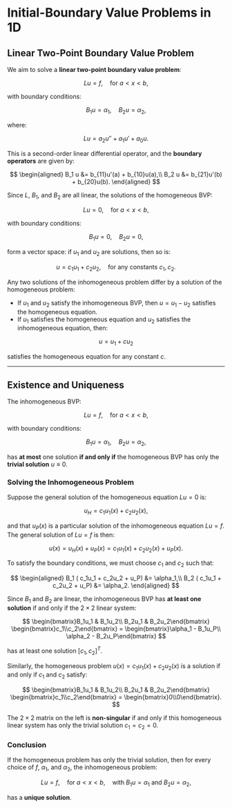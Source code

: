 # Initial-Boundary Value Problems in 1D

## Linear Two-Point Boundary Value Problem

We aim to solve a **linear two-point boundary value problem**:

$$
    Lu = f, \quad \text{for } a < x < b,
$$

with boundary conditions:

$$
    B_1 u = \alpha_1, \quad B_2 u = \alpha_2,
$$

where:

$$
    Lu = a_2 u'' + a_1u' + a_0u.
$$

This is a second-order linear differential operator, and the **boundary operators** are given by:

$$
    \begin{aligned}
        B_1 u &= b_{11}u'(a) + b_{10}u(a),\\
        B_2 u &= b_{21}u'(b) + b_{20}u(b).
    \end{aligned}
$$

Since $L$, $B_1$, and $B_2$ are all linear, the solutions of the homogeneous BVP:

$$
    Lu = 0, \quad \text{for } a < x < b,
$$

with boundary conditions:

$$
    B_1u=0, \quad B_2u = 0,
$$

form a vector space: if $u_1$ and $u_2$ are solutions, then so is:

$$
    u = c_1u_1 + c_2u_2, \quad \text{for any constants } c_1, c_2.
$$

Any two solutions of the inhomogeneous problem differ by a solution of the homogeneous problem:

- If $u_1$ and $u_2$ satisfy the inhomogeneous BVP, then $u = u_1 - u_2$ satisfies the homogeneous equation.
- If $u_1$ satisfies the homogeneous equation and $u_2$ satisfies the inhomogeneous equation, then:

$$
    u = u_1 + c u_2
$$

satisfies the homogeneous equation for any constant $c.$

---

## Existence and Uniqueness

The inhomogeneous BVP:

$$
    Lu = f, \quad \text{for } a < x < b,
$$

with boundary conditions:

$$
    B_1 u = \alpha_1, \quad B_2 u = \alpha_2,
$$

has **at most** one solution **if and only if** the homogeneous BVP has only the **trivial solution** $u \equiv 0.$

### Solving the Inhomogeneous Problem

Suppose the general solution of the homogeneous equation $Lu=0$ is:

$$
    u_H = c_1u_1(x) + c_2u_2(x),
$$

and that $u_P(x)$ is a particular solution of the inhomogeneous equation $Lu =f.$ The general solution of $Lu=f$ is then:

$$
    u(x) = u_H(x) + u_P(x) = c_1u_1(x) + c_2u_2(x) + u_P(x).
$$

To satisfy the boundary conditions, we must choose $c_1$ and $c_2$ such that:

$$
    \begin{aligned}
        B_1 ( c_1u_1 + c_2u_2 + u_P) &= \alpha_1,\\
        B_2 ( c_1u_1 + c_2u_2 + u_P) &= \alpha_2.
    \end{aligned}
$$

Since $B_1$ and $B_2$ are linear, the inhomogeneous BVP has **at least one solution** if and only if the $2 \times 2$ linear system:

$$
    \begin{bmatrix}B_1u_1 & B_1u_2\\ B_2u_1 & B_2u_2\end{bmatrix} 
    \begin{bmatrix}c_1\\c_2\end{bmatrix} = 
    \begin{bmatrix}\alpha_1 - B_1u_P\\ \alpha_2 - B_2u_P\end{bmatrix}
$$

has at least one solution $[c_1, c_2]^T.$

Similarly, the homogeneous problem $u(x) = c_1u_1(x) + c_2u_2(x)$ is a solution if and only if $c_1$ and $c_2$ satisfy:

$$
    \begin{bmatrix}B_1u_1 & B_1u_2\\ B_2u_1 & B_2u_2\end{bmatrix}
    \begin{bmatrix}c_1\\c_2\end{bmatrix} = 
    \begin{bmatrix}0\\0\end{bmatrix}.
$$

The $2 \times 2$ matrix on the left is **non-singular** if and only if this homogeneous linear system has only the trivial solution $c_1 = c_2 = 0.$

### Conclusion

If the homogeneous problem has only the trivial solution, then for every choice of $f$, $\alpha_1$, and $\alpha_2,$ the inhomogeneous problem:

$$
    Lu = f, \quad \text{for } a < x < b, \quad \text{with } B_1u = \alpha_1 \text{ and } B_2 u = \alpha_2,
$$

has a **unique solution**.